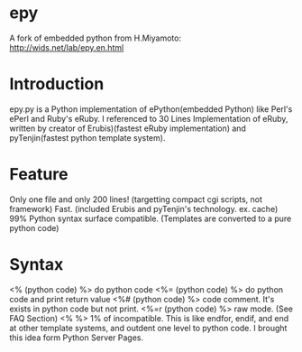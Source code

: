 # epy
A fork of embedded python from H.Miyamoto: http://wids.net/lab/epy.en.html

# Introduction
epy.py is a Python implementation of ePython(embedded Python) like Perl's ePerl and Ruby's eRuby. I referenced to 30 Lines Implementation of eRuby, written by creator of Erubis)(fastest eRuby implementation) and pyTenjin(fastest python template system).

# Feature
Only one file and only 200 lines! (targetting compact cgi scripts, not framework)
Fast. (included Erubis and pyTenjin's technology. ex. cache)
99% Python syntax surface compatible. (Templates are converted to a pure python code)

# Syntax
<% (python code) %>
do python code
<%= (python code) %>
do python code and print return value
<%# (python code) %>
code comment. It's exists in python code but not print.
<%=r (python code) %>
raw mode. (See FAQ Section)
<% %>
1% of incompatible. This is like endfor, endif, and end at other template systems, and outdent one level to python code. I brought this idea form Python Server Pages.
